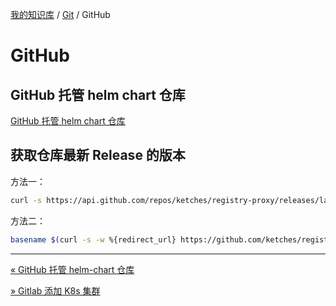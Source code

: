 [我的知识库](../README.md) / [Git](zz_generated_mdi.md) / GitHub

# GitHub

## GitHub 托管 helm chart 仓库

[GitHub 托管 helm chart 仓库](./github-hosting-helm-reop.md)

## 获取仓库最新 Release 的版本

方法一：

```bash
curl -s https://api.github.com/repos/ketches/registry-proxy/releases/latest | jq -r .tag_name
```

方法二：

```bash
basename $(curl -s -w %{redirect_url} https://github.com/ketches/registry-proxy/releases/latest)
```

---
[« GitHub 托管 helm-chart 仓库](github-hosting-helm-reop.md)

[» Gitlab 添加 K8s 集群](gitlab-intergrate-k8s.md)
